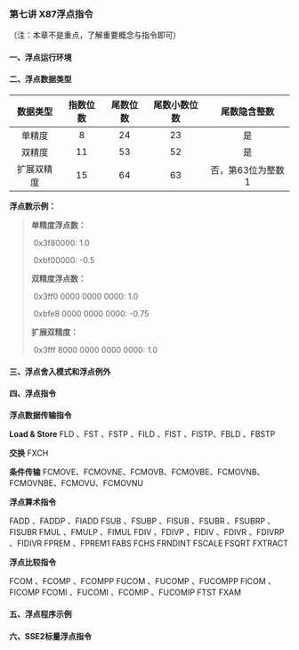 ### 第七讲 X87浮点指令

（注：本章不是重点，了解重要概念与指令即可）

#### 一、浮点运行环境

#### 二、浮点数据类型

|  数据类型  | 指数位数 | 尾数位数 | 尾数小数位数 |   尾数隐含整数    |
| :--------: | :------: | :------: | :----------: | :---------------: |
|   单精度   |    8     |    24    |      23      |        是         |
|   双精度   |    11    |    53    |      52      |        是         |
| 扩展双精度 |    15    |    64    |      63      | 否，第63位为整数1 |

**浮点数示例：**

> **单精度浮点数：**
>
> ​		0x3f80000: 1.0
>
> ​		0xbf00000: -0.5
>
> **双精度浮点数：**
>
> ​		0x3ff0 0000 0000 0000: 1.0
>
> ​		0xbfe8 0000 0000 0000: -0.75
>
> **扩展双精度：**
>
> ​		0x3fff 8000 0000 0000 0000: 1.0

#### 三、浮点舍入模式和浮点例外

#### 四、浮点指令

**浮点数据传输指令**

**Load & Store**  	FLD 、FST 、FSTP 、FILD 、FIST 、FISTP、FBLD 、FBSTP

**交换**	FXCH

**条件传输**	FCMOVE、FCMOVNE、FCMOVB、FCMOVBE、FCMOVNB、FCMOVNBE、FCMOVU、FCMOVNU

**浮点算术指令**

FADD 、FADDP 、FIADD 
FSUB 、FSUBP 、FISUB 、FSUBR 、FSUBRP 、FISUBR 
FMUL 、FMULP 、FIMUL 
FDIV 、FDIVP 、FIDIV 、FDIVR 、FDIVRP 、FIDIVR 
FPREM 、FPREM1 
FABS 
FCHS 
FRNDINT
FSCALE 
FSQRT 
FXTRACT

**浮点比较指令**

FCOM 、FCOMP 、FCOMPP 
FUCOM 、FUCOMP 、FUCOMPP
FICOM 、FICOMP 
FCOMI 、FUCOMI 、FCOMIP 、FUCOMIP 
FTST 
FXAM 

#### 五、浮点程序示例

#### 六、SSE2标量浮点指令

